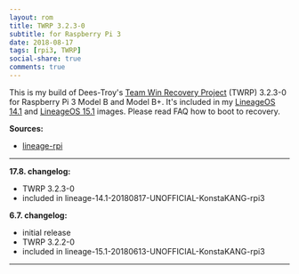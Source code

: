 ```yaml
---
layout: rom
title: TWRP 3.2.3-0
subtitle: for Raspberry Pi 3
date: 2018-08-17
tags: [rpi3, TWRP]
social-share: true
comments: true
---
```


This is my build of Dees-Troy's [Team Win Recovery Project](https://twrp.me) (TWRP) 3.2.3-0 for Raspberry Pi 3 Model B and Model B+. It's included in my [LineageOS 14.1](http://konstakang.com/devices/rpi3/CM14.1) and [LineageOS 15.1](http://konstakang.com/devices/rpi3/LineageOS15.1) images. Please read FAQ how to boot to recovery.

**Sources:**

- [lineage-rpi](https://github.com/lineage-rpi/android_local_manifest/tree/twrp-8.1)

----

**17.8. changelog:**

- TWRP 3.2.3-0
- included in lineage-14.1-20180817-UNOFFICIAL-KonstaKANG-rpi3

**6.7. changelog:**

- initial release
- TWRP 3.2.2-0
- included in lineage-15.1-20180613-UNOFFICIAL-KonstaKANG-rpi3

----
